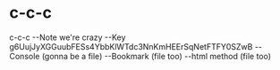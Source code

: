 # c-c-c
c-c-c
--Note
we're crazy
--Key
g6UujJyXGGuubFESs4YbbKlWTdc3NnKmHEErSqNetFTFY0SZwB
--Console
(gonna be a file)
--Bookmark 
(file too)
--html method
(file too)
